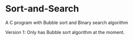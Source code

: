# Sort-and-Search
A C program with Bubble sort and Binary search algorithm

Version 1: Only has Bubble sort algorithm at the moment.
